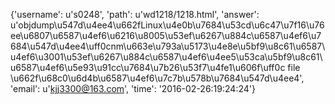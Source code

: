 {'username': u's0248', 'path': u'wd1218/1218.html', 'answer': u'objdump\u547d\u4ee4\u662fLinux\u4e0b\u7684\u53cd\u6c47\u7f16\u76ee\u6807\u6587\u4ef6\u6216\u8005\u53ef\u6267\u884c\u6587\u4ef6\u7684\u547d\u4ee4\uff0cnm\u663e\u793a\u5173\u4e8e\u5bf9\u8c61\u6587\u4ef6\u3001\u53ef\u6267\u884c\u6587\u4ef6\u4ee5\u53ca\u5bf9\u8c61\u6587\u4ef6\u5e93\u91cc\u7684\u7b26\u53f7\u4fe1\u606f\uff0c file \u662f\u68c0\u6d4b\u6587\u4ef6\u7c7b\u578b\u7684\u547d\u4ee4', 'email': u'kjj3300@163.com', 'time': '2016-02-26:19:24:24'}